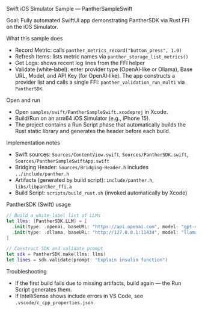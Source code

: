 Swift iOS Simulator Sample — PantherSampleSwift

Goal: Fully automated SwiftUI app demonstrating PantherSDK via Rust FFI on the iOS Simulator.

What this sample does
- Record Metric: calls `panther_metrics_record("button_press", 1.0)`
- Refresh Items: lists metric names via `panther_storage_list_metrics()`
- Get Logs: shows recent log lines from the FFI helper
- Validate (white‑label): enter provider type (OpenAI‑like or Ollama), Base URL, Model, and API Key (for OpenAI‑like). The app constructs a provider list and calls a single FFI: `panther_validation_run_multi` via `PantherSDK`.

Open and run
- Open `samples/swift/PantherSampleSwift.xcodeproj` in Xcode.
- Build/Run on an arm64 iOS Simulator (e.g., iPhone 15).
- The project contains a Run Script phase that automatically builds the Rust static library and generates the header before each build.

Implementation notes
- Swift sources: `Sources/ContentView.swift`, `Sources/PantherSDK.swift`, `Sources/PantherSampleSwiftApp.swift`
- Bridging Header: `Sources/Bridging-Header.h` includes `../include/panther.h`
- Artifacts (generated by build script): `include/panther.h`, `libs/libpanther_ffi.a`
- Build Script: `scripts/build_rust.sh` (invoked automatically by Xcode)

PantherSDK (Swift) usage
```swift
// Build a white‑label list of LLMs
let llms: [PantherSDK.LLM] = [
  .init(type: .openai, baseURL: "https://api.openai.com", model: "gpt-4o-mini", apiKey: "sk-..."),
  .init(type: .ollama, baseURL: "http://127.0.0.1:11434", model: "llama3")
]

// Construct SDK and validate prompt
let sdk = PantherSDK.make(llms: llms)
let lines = sdk.validate(prompt: "Explain insulin function")
```

Troubleshooting
- If the first build fails due to missing artifacts, build again — the Run Script generates them.
- If IntelliSense shows include errors in VS Code, see `.vscode/c_cpp_properties.json`.
